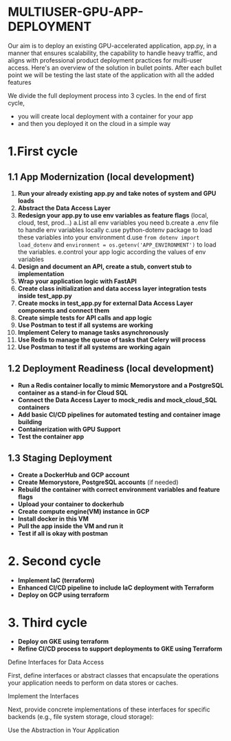 # MULTIUSER-GPU-APP-DEPLOYMENT

Our aim is to deploy an existing GPU-accelerated application, app.py, in a manner that ensures scalability, the capability to handle heavy traffic, and aligns with professional product deployment practices for multi-user access.
Here's an overview of the solution in bullet points. 
After each bullet point we will be testing the last state of the 
application with all the added features

We divide the full deployment process into 3 cycles. 
In the end of first cycle, 
- you will create local deployment with a container for your app
- and then you deployed it on the cloud in a simple way


# 1.First cycle 
## 1.1 App Modernization (local development)


1. **Run your already existing app.py and take notes of system and GPU loads**
2. **Abstract the Data Access Layer**
3. **Redesign your app.py to use env variables as feature flags** (local, cloud, test, prod...)
   a.List all env variables you need
   b.create a .env file to handle env variables locally
   c.use python-dotenv package to load these variables into your environment
   d.use ```from dotenv import load_dotenv``` and ```environment = os.getenv('APP_ENVIRONMENT')``` to load the variables.
   e.control your app logic according the values of env variables
4. **Design and document an API, create a stub, convert stub to implementation**
5. **Wrap your application logic with FastAPI**
6. **Create class initialization and data access layer integration tests inside test_app.py**
7. **Create mocks in test_app.py for external Data Access Layer components and connect them**
8. **Create simple tests for API calls and app logic**
9. **Use Postman to test if all systems are working**
10. **Implement Celery to manage tasks asynchronously**
11. **Use Redis to manage the queue of tasks that Celery will process**
12. **Use Postman to test if all systems are working again**



## 1.2 Deployment Readiness  (local development)
- **Run a Redis container locally to mimic Memorystore and a PostgreSQL container as a stand-in for Cloud SQL**
- **Connect the Data Access Layer to mock_redis and mock_cloud_SQL containers**
- **Add basic CI/CD pipelines for automated testing and container image building**
- **Containerization with GPU Support**
- **Test the container app**
 
## 1.3 Staging Deployment 
- **Create a DockerHub and GCP account**
- **Create Memorystore, PostgreSQL accounts** (if needed)
- **Rebuild the container with correct environment variables and feature flags**
- **Upload your container to dockerhub**
- **Create compute engine(VM) instance in GCP**
- **Install docker in this VM**
- **Pull the app inside the VM and run it**
- **Test if all is okay with postman**


# 2. Second cycle
- **Implement IaC (terraform)**
- **Enhanced CI/CD pipeline to include IaC deployment with Terraform**
- **Deploy on GCP using terraform**

# 3. Third cycle
- **Deploy on GKE using terraform**
- **Refine CI/CD process to support deployments to GKE using Terraform**


Define Interfaces for Data Access

First, define interfaces or abstract classes that encapsulate the operations your application needs to perform on data stores or caches.

 Implement the Interfaces
 
Next, provide concrete implementations of these interfaces for specific backends (e.g., file system storage, cloud storage):

 Use the Abstraction in Your Application
 
